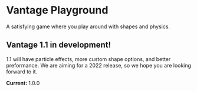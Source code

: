 # Vantage Playground
A satisfying game where you play around with shapes and physics. <br>

## Vantage 1.1 in development!
1.1 will have particle effects, more custom shape options, and better preformance. We are aiming for a 2022 release, so we hope you are looking forward to it.

<b>Current: </b> 1.0.0
